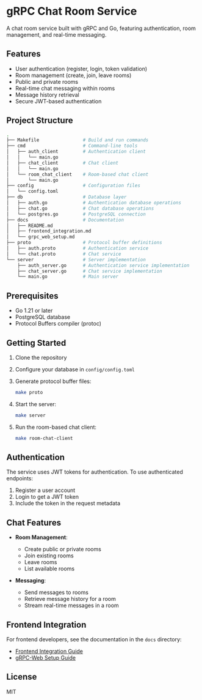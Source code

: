 # gRPC Chat Room Service

A chat room service built with gRPC and Go, featuring authentication, room management, and real-time messaging.

## Features

- User authentication (register, login, token validation)
- Room management (create, join, leave rooms)
- Public and private rooms
- Real-time chat messaging within rooms
- Message history retrieval
- Secure JWT-based authentication

## Project Structure

```bash
.
├── Makefile                # Build and run commands
├── cmd                     # Command-line tools
│   ├── auth_client         # Authentication client
│   │   └── main.go
│   ├── chat_client         # Chat client
│   │   └── main.go
│   └── room_chat_client    # Room-based chat client
│       └── main.go
├── config                  # Configuration files
│   └── config.toml
├── db                      # Database layer
│   ├── auth.go             # Authentication database operations
│   ├── chat.go             # Chat database operations
│   └── postgres.go         # PostgreSQL connection
├── docs                    # Documentation
│   ├── README.md
│   ├── frontend_integration.md
│   └── grpc_web_setup.md
├── proto                   # Protocol buffer definitions
│   ├── auth.proto          # Authentication service
│   └── chat.proto          # Chat service
└── server                  # Server implementation
    ├── auth_server.go      # Authentication service implementation
    ├── chat_server.go      # Chat service implementation
    └── main.go             # Main server
```

## Prerequisites

- Go 1.21 or later
- PostgreSQL database
- Protocol Buffers compiler (protoc)

## Getting Started

1. Clone the repository
2. Configure your database in `config/config.toml`
3. Generate protocol buffer files:

   ```bash
   make proto
   ```

4. Start the server:

   ```bash
   make server
   ```

5. Run the room-based chat client:

   ```bash
   make room-chat-client
   ```

## Authentication

The service uses JWT tokens for authentication. To use authenticated endpoints:

1. Register a user account
2. Login to get a JWT token
3. Include the token in the request metadata

## Chat Features

- **Room Management**:
  - Create public or private rooms
  - Join existing rooms
  - Leave rooms
  - List available rooms

- **Messaging**:
  - Send messages to rooms
  - Retrieve message history for a room
  - Stream real-time messages in a room

## Frontend Integration

For frontend developers, see the documentation in the `docs` directory:

- [Frontend Integration Guide](docs/frontend_integration.md)
- [gRPC-Web Setup Guide](docs/grpc_web_setup.md)

## License

MIT
